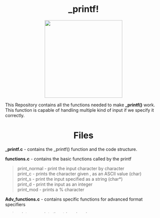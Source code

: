 <h1 align="center"> _printf! </h1>
<p align="center">
  <img width="250" height="250" src="https://cdn.iconscout.com/icon/free/png-512/c-programming-569564.png">
</p>

This Repository contains all the functions needed to make **_printf()** work.  This function is capable of handling multiple kind of input if we specify it correctly. 

<h1 align="center"> Files </h1> 

**_printf.c**  - contains the _printf() function and the code structure.

**functions.c** - contains the basic functions called by the printf
>print_normal - print the input character by character<br>
>print_c - prints the character given ,  as an ASCII value (char)<br>
>print_s - print the input specified as a string (char*)<br>
>print_d - print the input as an integer<br>
>print_mod - prints a % character<br>

**Adv_functions.c** - contains specific functions for advanced  format specifiers
>print_rev - prints the string given in reverse<br>
>print_rot - print the string given in ROT13<br>
>print_bin - prints the integer in binary<br>
>prints_hex - prints the integer given in hexadecimal lowercase<br>
>prints_heX - prints the integer given in hexadecimal in UPPERCASE<br>

**Aux_functions/** - contains auxiliary functions that are called in the previous described functions 
- **8-rot13.c** - Encode the string into rot 13
- **_strdup.c** - copies a string to a new memory location
- **_strlen.c** -  returns the length of the string
- **rec_pd.c** - recursive function called by the print_d function  
- **rec_bin.c** - recursive function called by the print_b function
- **rec_hex.c** - recursive function called by the print_hex and print_heX functions. This two functions switch by a flag operator passed to the rec_hex function
- **aux_fun.h** - header file containing the prototypes of the actual directory

**holberton.h** - header file containing all the prototype functions described previously, the standard libraries  used and the typedef struct created for _printf.c.

**man_3_printf** - manpage for the usage of _printf.

<h1 align="center"> Parameters</h1> 

```` c
int _printf( const char * format, ... );
````

The **Format** specifier "%"  should be added before the character parameters the argument passed to the function.


 Format Specifier | Output | Example
------------ | ------------- |-----------
 c | Character | A
 s | String of characters | Holberton
 i and d | Signed decimal integer | 98 
 % | A % followed by another % character will write a single % to the stream| %
 b | Unsigned binary | 10101
 x | Unsigned hexadecimal integer (lowercase) | 36264eb
 X | Unsigned hexadecimal integer (uppercase) | 36264EB
 r | Reversed string | notrebloH |
 R | Rot13 string | cevags
 
##### Return Value.
On **success**, the **total number** of characters written is returned.
If an error occurs, a negative number is returned.

<h2> How to use </h2>

**Compilation**
All the *.c files need to be compiled along with the main.c you are using. The compiler used to compile and check all the files was `gcc 4.8.4`  on Ubuntu 14.04 LTS with the flags  `-Wall Werror`  `-Westra`  and  `-pedantic.`

Run this command on your terminal to compile the files

   `gcc -Wall -Werror -Wextra -pedantic *.c`

<h3> Example </h3> 
In function ``main.c`` testing the use of ``_printf()`` function <br>

	#include "holberton.h" 
	/** 
	 * main - main function of program 
	 * Return: always 0 
	 */ 
	int main(void)
	{ 
		char *str;
		  
		str = "Holberton" 
		_printf("%s\n", str);
		return (0);
	}
<h4> ---!> Output </h4>

```{bash}
linux>$  gcc -Wall -Werror -Wextra -pedantic *.c
linux>$  ./a.out
Holberton
linux>$
```

## Contributors

 - [Diego Varela](https://github.com/dieg0varela)
 - [Raimundo Gallino](https://github.com/RaimundoGallino)

